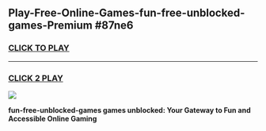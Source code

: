 
## Play-Free-Online-Games-fun-free-unblocked-games-Premium #87ne6
<h3>
<a href="https://premium.freeplayer.one?title=fun-free-unblocked-games&ref=8M">CLICK TO PLAY</a></h3>
<hr>

<h3>
<a href="https://premium.freeplayer.one?title=fun-free-unblocked-games&ref=8M">CLICK 2 PLAY</a>
  
</h3>

<a href="https://premium.freeplayer.one?title=fun-free-unblocked-games&ref=8M"><img src="https://clearcache.store/games.png"></a>


**fun-free-unblocked-games games unblocked: Your Gateway to Fun and Accessible Online Gaming**
